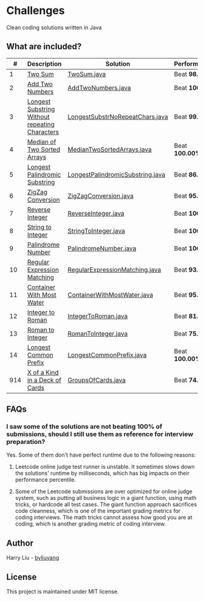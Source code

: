 # Challenges
Clean coding solutions written in Java

## What are included?

| #   | Description                                                                                                                    | Solution                                                                           | Performance      |
|-----|--------------------------------------------------------------------------------------------------------------------------------|------------------------------------------------------------------------------------|------------------|
| 1   | [Two Sum](https://leetcode.com/problems/two-sum)                                                                               | [TwoSum.java](src/main/java/TwoSum.java)                                           | Beat **98.8%**   |
| 2   | [Add Two Numbers](https://leetcode.com/problems/add-two-numbers)                                                               | [AddTwoNumbers.java](src/main/java/AddTwoNumbers.java)                             | Beat **100%**    |
| 3   | [Longest Substring Without repeating Characters](https://leetcode.com/problems/longest-substring-without-repeating-characters) | [LongestSubstrNoRepeatChars.java](src/main/java/LongestSubstrNoRepeatChars.java)   | Beat **99.86%**  |
| 4   | [Median of Two Sorted Arrays](https://leetcode.com/problems/median-of-two-sorted-arrays)                                       | [MedianTwoSortedArrays.java](src/main/java/MedianTwoSortedArrays.java)             | Beat **100.00%** |
| 5   | [Longest Palindromic Substring](https://leetcode.com/problems/longest-palindromic-substring)                                   | [LongestPalindromicSubstring.java](src/main/java/LongestPalindromicSubstring.java) | Beat **86.88%**  |
| 6   | [ZigZag Conversion](https://leetcode.com/problems/zigzag-conversion)                                                           | [ZigZagConversion.java](src/main/java/ZigZagConversion.java)                       | Beat **95.76%**  |
| 7   | [Reverse Integer](https://leetcode.com/problems/reverse-integer)                                                               | [ReverseInteger.java](src/main/java/ReverseInteger.java)                           | Beat **100%**    |
| 8   | [String to Integer](https://leetcode.com/problems/string-to-integer-atoi)                                                      | [StringToInteger.java](src/main/java/StringToInteger.java)                         | Beat **100%**    |
| 9   | [Palindrome Number](https://leetcode.com/problems/palindrome-number)                                                           | [PalindromeNumber.java](src/main/java/PalindromeNumber.java)                       | Beat **100%**    |
| 10  | [Regular Expression Matching](https://leetcode.com/problems/regular-expression-matching)                                       | [RegularExpressionMatching.java](src/main/java/RegularExpressionMatching.java)     | Beat **93.19%**  |
| 11  | [Container With Most Water](https://leetcode.com/problems/container-with-most-water)                                           | [ContainerWithMostWater.java](src/main/java/ContainerWithMostWater.java)           | Beat **95.44%**  |
| 12  | [Integer to Roman](https://leetcode.com/problems/integer-to-roman)                                                             | [IntegerToRoman.java](src/main/java/IntegerToRoman.java)                           | Beat **81.64**   |
| 13  | [Roman to Integer](https://leetcode.com/problems/roman-to-integer)                                                             | [RomanToInteger.java](src/main/java/RomanToInteger.java)                           | Beat **75.68**   |
| 14  | [Longest Common Prefix](https://leetcode.com/problems/longest-common-prefix)                                                   | [LongestCommonPrefix.java](src/main/java/LongestCommonPrefix.java)                 | Beat **100.00%** |
| 914 | [X of a Kind in a Deck of Cards](https://leetcode.com/problems/x-of-a-kind-in-a-deck-of-cards)                                 | [GroupsOfCards.java](src/main/java/GroupsOfCards.java)                             | Beat **74.39%**  |

## FAQs
### I saw some of the solutions are not beating 100% of submissions, should I still use them as reference for interview preparation?
Yes. Some of them don't have perfect runtime due to the following reasons:

1. Leetcode online judge test runner is unstable. It sometimes slows down the solutions' runtime by milliseconds, which 
has big impacts on their performance percentile.

2. Some of the Leetcode submissions are over optimized for online judge system, such as putting all business logic in a
giant function, using math tricks, or hardcode all test cases. The giant function approach sacrifices code cleanness, 
which is one of the important grading metrics for coding interviews. The math tricks cannot assess how good you are at 
coding, which is another grading metric of coding interview.

## Author
Harry Liu - [byliuyang](https://github.com/byliuyang)

## License
This project is maintained under MIT license.

